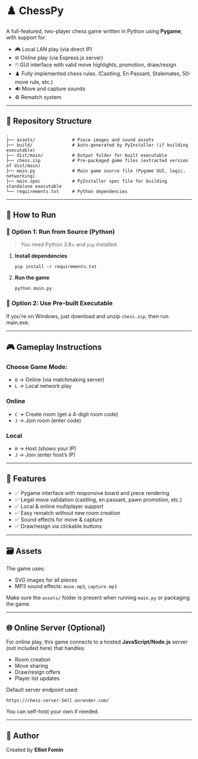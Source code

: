# ♟️ ChessPy

A full-featured, two-player chess game written in Python using **Pygame**, with support for:

- 🎮 Local LAN play (via direct IP)
- 🌐 Online play (via Express.js server)
- 🖱️ GUI interface with valid move highlights, promotion, draw/resign
- ♟️ Fully implemented chess rules. (Castling, En Passant, Stalemates, 50-move rule, etc.)
- 🔊 Move and capture sounds
- ♻️ Rematch system

---

## 📁 Repository Structure

```
.
├── assets/              # Piece images and sound assets
├── build/               # Auto-generated by PyInstaller (if building executable)
├── dist/main/           # Output folder for built executable
├── chess.zip            # Pre-packaged game files (extracted version of dist/main)
├── main.py              # Main game source file (Pygame GUI, logic, networking)
├── main.spec            # PyInstaller spec file for building standalone executable
└── requirements.txt     # Python dependencies
```

---

## 🚀 How to Run

### 🔧 Option 1: Run from Source (Python)

> You need Python 3.8+ and `pip` installed.

1. **Install dependencies**  
   ```
   pip install -r requirements.txt
   ```

2. **Run the game**  
   ```
   python main.py
   ```

### 🧊 Option 2: Use Pre-built Executable

If you're on Windows, just download and unzip `chess.zip`, then run main.exe.

---

## 🎮 Gameplay Instructions

### Choose Game Mode:
- `O` → Online (via matchmaking server)
- `L` → Local network play

### Online
- `C` → Create room (get a 4-digit room code)
- `J` → Join room (enter code)

### Local
- `H` → Host (shows your IP)
- `J` → Join (enter host’s IP)

---

## 🧠 Features

- ✅ Pygame interface with responsive board and piece rendering
- ✅ Legal move validation (castling, en passant, pawn promotion, etc.)
- ✅ Local & online multiplayer support
- ✅ Easy rematch without new room creation
- ✅ Sound effects for move & capture
- ✅ Draw/resign via clickable buttons


---

## 🗃️ Assets

The game uses:
- SVG images for all pieces
- MP3 sound effects: `move.mp3`, `capture.mp3`

Make sure the `assets/` folder is present when running `main.py` or packaging the game.

---

## 🌐 Online Server (Optional)

For online play, this game connects to a hosted **JavaScript/Node.js** server (not included here) that handles:
- Room creation
- Move sharing
- Draw/resign offers
- Player list updates

Default server endpoint used:
```
https://chess-server-5mll.onrender.com/
```

You can self-host your own if needed.


---

## 👤 Author

Created by **Elliot Fomin**

